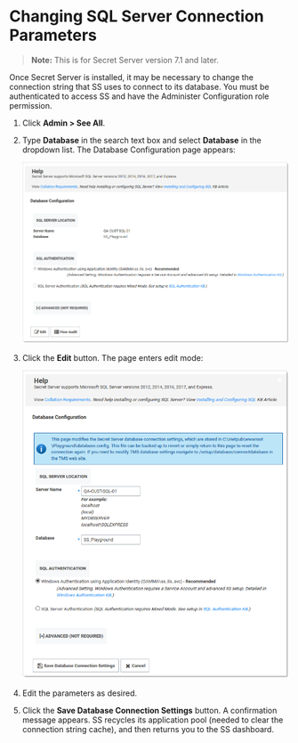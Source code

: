 [title]: # (Changing SQL Server Connection Parameters)
[tags]: # (Database,SQL Server,Networking)
[priority]: # (1000)

# Changing SQL Server Connection Parameters

> **Note:** This is for Secret Server version 7.1 and later.

Once Secret Server is installed, it may be necessary to change the connection string that SS uses to connect to its database. You must be authenticated to access SS and have the Administer Configuration role permission.

1. Click **Admin \> See All**.

1. Type **Database** in the search text box and select **Database** in the dropdown list. The Database Configuration page appears:

   ![image-20200528133955379](images/image-20200528133955379.png)

1. Click the **Edit** button. The page enters edit mode:

   ![image-20200528134209304](images/image-20200528134209304.png)

1. Edit the parameters as desired.

1. Click the **Save Database Connection Settings** button. A confirmation message appears. SS recycles its application pool (needed to clear the connection string cache), and then returns you to the SS dashboard.
